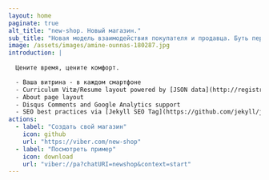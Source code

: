 ```yaml
---
layout: home
paginate: true
alt_title: "new-shop. Новый магазин."
sub_title: "Новая модель взаимодействия покупателя и продавца. Буть первым в технологиях."
image: /assets/images/amine-ounnas-180287.jpg
introduction: |
  
  Цените время, цените комфорт.

  - Ваша витрина - в каждом смартфоне
  - Curriculum Vitæ/Resume layout powered by [JSON data](http://registry.jsonresume.org/)
  - About page layout
  - Disqus Comments and Google Analytics support
  - SEO best practices via [Jekyll SEO Tag](https://github.com/jekyll/jekyll-seo-tag/)
actions:
  - label: "Создать свой магазин"
    icon: github
    url: "https://viber.com/new-shop"
  - label: "Посмотреть пример"
    icon: download
    url: "viber://pa?chatURI=newshop&context=start"
---
```

